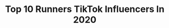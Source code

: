 ---
title: Top 10 Runners TikTok Influencers In 2020
description: >-
  Find top runners TikTok influencers in 2020. Most popular hashtags: #inthehouseparty #littlethings #viral #may4th.
platform: TikTok
profiles:
  - username: "chadddyboi"
    fullname: >-
      Chad Hughes
    location: "United States"
    followers: 20229
    engagement: 2487
    commentsToLikes: 0.047286
    id: ck92tyw8jjzz80j78cj8s5esy
    verified: false
    hashtags: "#thinking, #homeroutine, #meme, #gotthisforyou"
  - username: "lucieng4"
    fullname: >-
      Lucien G
    location: "United States"
    followers: 112854
    engagement: 3628
    commentsToLikes: 0.024785
    id: ck8p00izielhw0j789kd949kj
    verified: false
    hashtags: "#yearbook2020, #alwayslearning, #littlethings, #apush"
  - username: "pritipriyapritipr"
    fullname: >-
      Pritipriya Pritipriy
    location: "India"
    followers: 434048
    engagement: 1671
    commentsToLikes: 0.015299
    id: ck9tu9abykc1q0j78t2yqe8br
    verified: false
    hashtags: "#god, #jete, #drafts, #dharm"
  - username: "avedarave"
    fullname: >-
      Avery Bartlett
    location: "United States"
    followers: 108966
    engagement: 2141
    commentsToLikes: 0.005282
    id: ck9fowg9b4my10j78ups4xozo
    verified: false
    hashtags: "#homeworkout, #fashion, #espn, #teamusa"
  - username: "bark__"
    fullname: >-
      bark
    location: "United States"
    followers: 88239
    engagement: 1174
    commentsToLikes: 0.063120
    id: cka0vd9lvxzil0i78gooqroyy
    verified: false
    hashtags: "#satisfya, #keepingbusy, #vote, #golftrickshot"
  - username: "that1haleygirl"
    fullname: >-
      That1Haleygirl
    location: "United States"
    followers: 32734
    engagement: 1096
    commentsToLikes: 0.027395
    id: ck9r3vqccs5pn0j78x3eo4z4g
    verified: false
    hashtags: "#socialanxiety, #goalcrusher, #guilty, #cats"
  - username: "dyetta"
    fullname: >-
      Donyetta Edwards
    location: "United States"
    followers: 7478
    engagement: 929
    commentsToLikes: 0.089143
    id: cka9m457h3ram0i78lv3uvff2
    verified: false
    hashtags: "#makeover, #rude, #workbestie, #viral"
  - username: "mahalaxmi2241"
    fullname: >-
      mahalaxmi
    location: "India"
    followers: 4520
    engagement: 1669
    commentsToLikes: 0.011706
    id: ck933w6xwq08n0j78lhoi2lp0
    verified: false
    hashtags: "#foryoupage, #champibeats, #mahalakshmi, #repost"
  - username: "greatguynumber1"
    fullname: >-
      Ryan Parmenter 
    location: "United States"
    followers: 148858
    engagement: 1024
    commentsToLikes: 0.182889
    id: ck981sy64d2v60j78ebcgtya8
    verified: true
    hashtags: "#duetcomedy, #scavengerhunt, #killallmen, #valariahearts"
  - username: "life_full_of_lemon"
    fullname: >-
      Maura Lemon
    location: "United States"
    followers: 2748
    engagement: 725
    commentsToLikes: 0.039247
    id: ckaiat0omdn2a0i78ge4916eh
    verified: false
    hashtags: "#lemon, #notforyou, #classroom, #storytime"
---